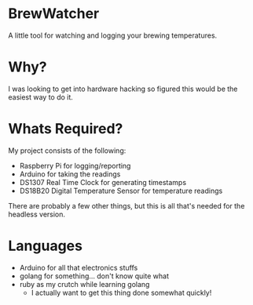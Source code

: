# BrewWatcher

A little tool for watching and logging your brewing
temperatures.

# Why?

I was looking to get into hardware hacking so figured
this would be the easiest way to do it.

# Whats Required?

My project consists of the following:

- Raspberry Pi for logging/reporting
- Arduino for taking the readings
- DS1307 Real Time Clock for generating timestamps
- DS18B20 Digital Temperature Sensor for temperature readings

There are probably a few other things, but this is all that's needed for the headless version.

# Languages

 - Arduino for all that electronics stuffs
 - golang for something... don't know quite what
 - ruby as my crutch while learning golang
   - I actually want to get this thing done somewhat quickly!